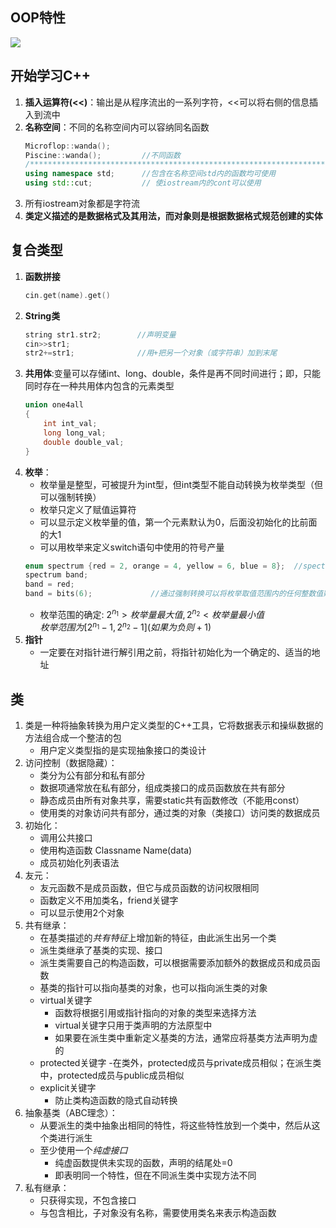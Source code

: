 ## OOP特性
![](./笔记and笔记图片/oop.webp)

## 开始学习C++
1. **插入运算符(<<)**：输出是从程序流出的一系列字符，<<可以将右侧的信息插入到流中
2. **名称空间**：不同的名称空间内可以容纳同名函数
    ```c++
    Microflop::wanda();
    Piscine::wanda();         //不同函数
    /******************************************************************************/
    using namespace std;      //包含在名称空间std内的函数均可使用
    using std::cut;           // 使iostream内的cont可以使用
    ```
3. 所有iostream对象都是字符流
4. **类定义描述的是数据格式及其用法，而对象则是根据数据格式规范创建的实体**

## 复合类型
1. **函数拼接**
    ```c++
    cin.get(name).get()
    ```
2. **String类**
   ```c++
   string str1.str2;        //声明变量
   cin>>str1;
   str2+=str1;              //用+把另一个对象（或字符串）加到末尾
3. **共用体**:变量可以存储int、long、double，条件是再不同时间进行；即，只能同时存在一种共用体内包含的元素类型
    ```c++
    union one4all
    {
        int int_val;
        long long_val;
        double double_val;
    }
    ```
4. **枚举**：
    - 枚举量是整型，可被提升为int型，但int类型不能自动转换为枚举类型（但可以强制转换）
    - 枚举只定义了赋值运算符
    - 可以显示定义枚举量的值，第一个元素默认为0，后面没初始化的比前面的大1
    - 可以用枚举来定义switch语句中使用的符号产量
    ```c++
    enum spectrum {red = 2, orange = 4, yellow = 6, blue = 8};  //spectrum为枚举变量，只有3个值
    spectrum band;
    band = red;
    band = bits(6);             //通过强制转换可以将枚举取值范围内的任何整数值赋给枚举变量
    ```
    - 枚举范围的确定:
    $2^{n_1}>枚举量最大值,2^{n_2}<枚举量最小值$  
    $枚举范围为[2^{n_1}-1,2^{n_2}-1](如果为负则+1)$
5. **指针**
    - 一定要在对指针进行解引用之前，将指针初始化为一个确定的、适当的地址

## 类
1. 类是一种将抽象转换为用户定义类型的C++工具，它将数据表示和操纵数据的方法组合成一个整洁的包
    - 用户定义类型指的是实现抽象接口的类设计
2. 访问控制（数据隐藏）：
    - 类分为公有部分和私有部分
    - 数据项通常放在私有部分，组成类接口的成员函数放在共有部分
    - 静态成员由所有对象共享，需要static共有函数修改（不能用const）
    - 使用类的对象访问共有部分，通过类的对象（类接口）访问类的数据成员
3. 初始化：
    - 调用公共接口
    - 使用构造函数 Classname Name(data)
    - 成员初始化列表语法
4. 友元：
    - 友元函数不是成员函数，但它与成员函数的访问权限相同
    - 函数定义不用加类名，friend关键字
    - 可以显示使用2个对象
5. 共有继承：
    - 在基类描述的*共有特征*上增加新的特征，由此派生出另一个类
    - 派生类继承了基类的实现、接口
    - 派生类需要自己的构造函数，可以根据需要添加额外的数据成员和成员函数
    - 基类的指针可以指向基类的对象，也可以指向派生类的对象
    - virtual关键字
        - 函数将根据引用或指针指向的对象的类型来选择方法
        - virtual关键字只用于类声明的方法原型中
        - 如果要在派生类中重新定义基类的方法，通常应将基类方法声明为虚的
    - protected关键字
        -在类外，protected成员与private成员相似；在派生类中，protected成员与public成员相似
    - explicit关键字
        - 防止类构造函数的隐式自动转换
6. 抽象基类（ABC理念）：
    - 从要派生的类中抽象出相同的特性，将这些特性放到一个类中，然后从这个类进行派生
    - 至少使用一个*纯虚接口*
        - 纯虚函数提供未实现的函数，声明的结尾处=0
        - 即表明同一个特性，但在不同派生类中实现方法不同
7. 私有继承：
    - 只获得实现，不包含接口
    - 与包含相比，子对象没有名称，需要使用类名来表示构造函数
        